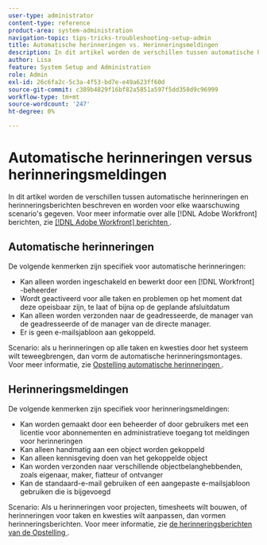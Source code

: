 ```yaml
---
user-type: administrator
content-type: reference
product-area: system-administration
navigation-topic: tips-tricks-troubleshooting-setup-admin
title: Automatische herinneringen vs. Herinneringsmeldingen
description: In dit artikel worden de verschillen tussen automatische herinneringen en herinneringsberichten beschreven en worden voor elke waarschuwing scenario's gegeven.
author: Lisa
feature: System Setup and Administration
role: Admin
exl-id: 26c6fa2c-5c3a-4f53-bd7e-e49a623ff60d
source-git-commit: c389b4829f16bf82a5851a597f5dd358d9c96999
workflow-type: tm+mt
source-wordcount: '247'
ht-degree: 0%

---
```


# Automatische herinneringen versus herinneringsmeldingen

In dit artikel worden de verschillen tussen automatische herinneringen en herinneringsberichten beschreven en worden voor elke waarschuwing scenario&#39;s gegeven. Voor meer informatie over alle [!DNL Adobe Workfront] berichten, zie [[!DNL Adobe Workfront]  berichten ](../../workfront-basics/using-notifications/wf-notifications.md).

## Automatische herinneringen

De volgende kenmerken zijn specifiek voor automatische herinneringen:

* Kan alleen worden ingeschakeld en bewerkt door een [!DNL Workfront] -beheerder
* Wordt geactiveerd voor alle taken en problemen op het moment dat deze opeisbaar zijn, te laat of bijna op de geplande afsluitdatum
* Kan alleen worden verzonden naar de geadresseerde, de manager van de geadresseerde of de manager van de directe manager.
* Er is geen e-mailsjabloon aan gekoppeld.

Scenario: als u herinneringen op alle taken en kwesties door het systeem wilt teweegbrengen, dan vorm de automatische herinneringsmontages. Voor meer informatie, zie [ Opstelling automatische herinneringen ](../../administration-and-setup/manage-workfront/emails/setting-up-automatic-reminders.md).

## Herinneringsmeldingen

De volgende kenmerken zijn specifiek voor herinneringsmeldingen:

* Kan worden gemaakt door een beheerder of door gebruikers met een licentie voor abonnementen en administratieve toegang tot meldingen voor herinneringen
* Kan alleen handmatig aan een object worden gekoppeld
* Kan alleen kennisgeving doen van het gekoppelde object
* Kan worden verzonden naar verschillende objectbelanghebbenden, zoals eigenaar, maker, fiatteur of ontvanger
* Kan de standaard-e-mail gebruiken of een aangepaste e-mailsjabloon gebruiken die is bijgevoegd

Scenario: Als u herinneringen voor projecten, timesheets wilt bouwen, of herinneringen voor taken en kwesties wilt aanpassen, dan vormen herinneringsberichten. Voor meer informatie, zie [ de herinneringsberichten van de Opstelling ](../../administration-and-setup/manage-workfront/emails/set-up-reminder-notifications.md).
